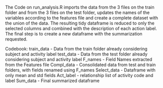The Code on run_analysis.R imports the data from the 3 files on the train folder and from the 3 files on the test folder, 
updates the names of the variables according to the features file and create a complete dataset with the union of the data.
The resulting tidy dataframe is reduced to only the selected columns and combined with the description of each action label.
The final step is to create a new dataframe with the summarization requested.

Codebook:
train_data - Data from the train folder already considering subject and activity label
test_data - Data from the test folder already considering subject and activity label
F_names - Field Names extracted from the Features file
Compl_data - Consolidated data from test and train folders, with fields renamed using F_names
Select_data - Dataframe with only mean and std fields
Act_label - relationship list of activity code and label
Sum_data - Final summarized dataframe
 
